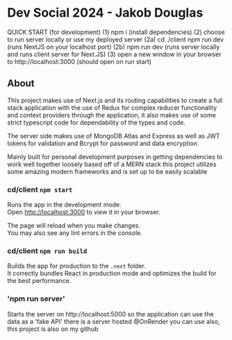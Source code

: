 # Dev Social 2024 - Jakob Douglas

QUICK START (for development)
(1) npm i (install dependencies)
(2) choose to run server locally or use my deployed server
(2a) cd ./client npm run dev (runs NextJS on your localhost port)
(2b) npm run dev (runs server locally and runs client server for Next.JS)
(3) open a new window in your browser to http://localhost:3000 (should open on run start)

## About

This project makes use of Next.js and its routing capabilities to create a full stack application with the use of Redux for complex reducer functionality and context providers through the application, it also makes use of some strict typescript code for dependability of the types and code.

The server side makes use of MongoDB Atlas and Express as well as JWT tokens for validation and Bcrypt for password and data encryption

Mainly built for personal development purposes in getting dependencies to work well together loosely based off of a MERN stack this project utilizes some amazing modern frameworks and is set up to be easily scalable

### cd/client `npm start`

Runs the app in the development mode.\
Open [http://localhost:3000](http://localhost:3000) to view it in your browser.

The page will reload when you make changes.\
You may also see any lint errors in the console.

### cd/client `npm run build`

Builds the app for production to the `.next` folder.\
It correctly bundles React in production mode and optimizes the build for the best performance.

### 'npm run server'

Starts the server on http://localhost:5000 so the application can use the data as a 'fake API' there is a server hosted @OnRender you can use also, this project is also on my github
